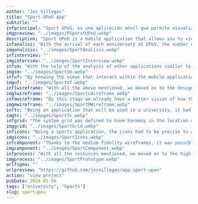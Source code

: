 ```yaml
---
author: "Jos Villegas"
title: "Sport UPeU App"
subtitle: ""
infprincipal: "Sport UPeU, es una aplicación móvil que permite visualizar la información correspondiente a los eventos deportivos de la Universidad Peruana Unión"
imgpreview: "../images/PSporstUPeU.webp"
description: "Sport UPeU is a mobile application that allows you to view the information corresponding to the sporting events of the Universidad Peruana Unión such as: fixture, results, regulations, event map, positions, among others."
infanalisi: "With the arrival of each anniversary at UPeU, the number of family members or friends of students grows since some of them will participate in sporting events. The problem arises because being in a new place requires a tool to help them. find the places where sporting events will be held or be aware of the results or when the competitions will take place"
imganalisis: "../images/SportAnalisis.webp"
infinterview: ""
imginterview: "../images/SportInterview.webp"
infsm: "With the help of the analysis of other applications similar to the proposal, the site map was designed with the views that would be in the application."
imgsm: "../images/SportSm.webp"
infuf: "By knowing the views that interact within the mobile application, the user flows were designed to know what decisions users will make and have a better idea of ​​the future sketch to be designed."
imguf: "../images/SportUf.webp"
inflwireframe: "With all the above mentioned, we moved on to the design of the low-fidelity wireframes and corroborated that what was investigated is captured in these sketches and if there is a change it does not affect the main idea."
imglwireframe: "../images/SportLWireframe.webp"
infmwireframe: "By this stage we already have a better vision of how the app will look, so we translate the sketches into medium-fidelity wireframes in which we will have a more realistic design of the original idea."
imgmwireframe: "../images/SportMWireframe.webp"
inftc: "Being an application that will be used in a university, it had to comply with the company's representative colors and maintain harmony but change the typography and give it a more sporty tone."
imgtc: "../images/SportTc.webp"
infgrid: "The system grid was defined to have harmony in the location of information and components within the mobile application"
imggrid: "../images/SportGrid.webp"
inficons: "Being a sports application, the icons had to be precise to want to inform the actions they carried out, whether or not with the presence of an accompanied text indicating the action."
imgicons: "../images/SportIcons.webp"
infcomponent: "Thanks to the medium fidelity wireframes, it was possible to find sections where certain points were repetitive and had states, therefore components were created that will help the design be faster and its future development more feasible."
imgcomponent: "../images/SportComponent.webp"
infprocess: "With all the resources mentioned, we moved on to the high fidelity design stage in which the best vision of the proposed idea was defined."
imgprocess: "../images/SportPrototype.webp"
urlfigma: ""
urlpreview: "https://github.com/josvillegas/app-sport-upeu"
action: "view project"
pubDate: 2024-01-06
tags: ["University", "Sports"]
slug: sportupeu
---
```

